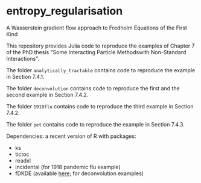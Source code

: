 # entropy_regularisation

A Wasserstein gradient flow approach to Fredholm Equations of the First Kind

This repository provides Julia code to reproduce the examples of Chapter 7 of the PhD thesis "Some Interacting Particle Methodswith Non-Standard Interactions".

The folder `analytically_tractable` contains code to reproduce the example in Section 7.4.1.

The folder `deconvolution` contains code to reproduce the first and the second example in Section 7.4.2.
 
The folder `1918flu` contains code to reproduce the third example in Section 7.4.2.

The folder `pet` contains code to reproduce the example in Section 7.4.3.

Dependencies: a recent version of R with packages:
* ks
* tictoc
* readxl
* incidental (for 1918 pandemic flu example)
* fDKDE (available [here](https://researchers.ms.unimelb.edu.au/~aurored/links.html#Code); for deconvolution examples)

